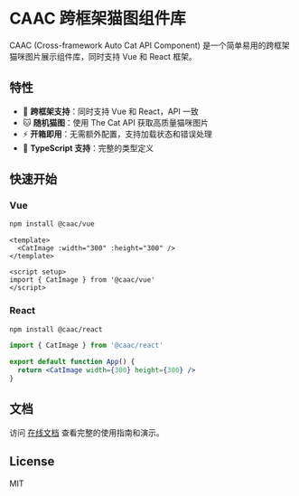 # CAAC 跨框架猫图组件库

CAAC (Cross-framework Auto Cat API Component) 是一个简单易用的跨框架猫咪图片展示组件库，同时支持 Vue 和 React 框架。

## 特性

- 🎨 **跨框架支持**：同时支持 Vue 和 React，API 一致
- 🐱 **随机猫图**：使用 The Cat API 获取高质量猫咪图片
- ⚡ **开箱即用**：无需额外配置，支持加载状态和错误处理
- 📱 **TypeScript 支持**：完整的类型定义

## 快速开始

### Vue

```bash
npm install @caac/vue
```

```vue
<template>
  <CatImage :width="300" :height="300" />
</template>

<script setup>
import { CatImage } from '@caac/vue'
</script>
```

### React

```bash
npm install @caac/react
```

```jsx
import { CatImage } from '@caac/react'

export default function App() {
  return <CatImage width={300} height={300} />
}
```

## 文档

访问 [在线文档](./docs) 查看完整的使用指南和演示。

## License

MIT